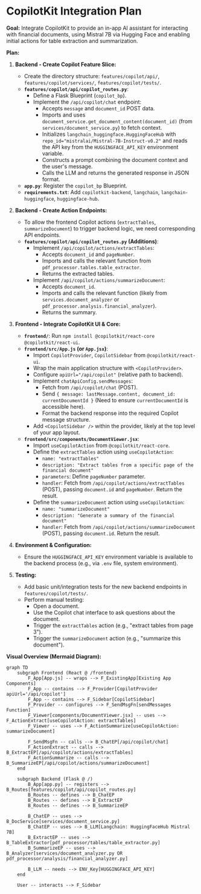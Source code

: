 # CopilotKit Integration Plan

**Goal:** Integrate CopilotKit to provide an in-app AI assistant for interacting with financial documents, using Mistral 7B via Hugging Face and enabling initial actions for table extraction and summarization.

**Plan:**

1.  **Backend - Create Copilot Feature Slice:**
    *   Create the directory structure: `features/copilot/api/`, `features/copilot/services/`, `features/copilot/tests/`.
    *   **`features/copilot/api/copilot_routes.py`**:
        *   Define a Flask Blueprint (`copilot_bp`).
        *   Implement the `/api/copilot/chat` endpoint:
            *   Accepts `message` and `document_id` POST data.
            *   Imports and uses `document_service.get_document_content(document_id)` (from `services/document_service.py`) to fetch context.
            *   Initializes `langchain_huggingface.HuggingFaceHub` with `repo_id="mistralai/Mistral-7B-Instruct-v0.2"` and reads the API key from the `HUGGINGFACE_API_KEY` environment variable.
            *   Constructs a prompt combining the document context and the user's message.
            *   Calls the LLM and returns the generated response in JSON format.
    *   **`app.py`**: Register the `copilot_bp` Blueprint.
    *   **`requirements.txt`**: Add `copilotkit-backend`, `langchain`, `langchain-huggingface`, `huggingface-hub`.

2.  **Backend - Create Action Endpoints:**
    *   To allow the frontend Copilot actions (`extractTables`, `summarizeDocument`) to trigger backend logic, we need corresponding API endpoints.
    *   **`features/copilot/api/copilot_routes.py` (Additions)**:
        *   Implement `/api/copilot/actions/extractTables`:
            *   Accepts `document_id` and `pageNumber`.
            *   Imports and calls the relevant function from `pdf_processor.tables.table_extractor`.
            *   Returns the extracted tables.
        *   Implement `/api/copilot/actions/summarizeDocument`:
            *   Accepts `document_id`.
            *   Imports and calls the relevant function (likely from `services.document_analyzer` or `pdf_processor.analysis.financial_analyzer`).
            *   Returns the summary.

3.  **Frontend - Integrate CopilotKit UI & Core:**
    *   **`frontend/`**: Run `npm install @copilotkit/react-core @copilotkit/react-ui`.
    *   **`frontend/src/App.js` (or `App.jsx`)**:
        *   Import `CopilotProvider`, `CopilotSidebar` from `@copilotkit/react-ui`.
        *   Wrap the main application structure with `<CopilotProvider>`.
        *   Configure `apiUrl="/api/copilot"` (relative path to backend).
        *   Implement `chatApiConfig.sendMessages`:
            *   Fetch from `/api/copilot/chat` (POST).
            *   Send `{ message: lastMessage.content, document_id: currentDocumentId }` (Need to ensure `currentDocumentId` is accessible here).
            *   Format the backend response into the required Copilot message structure.
        *   Add `<CopilotSidebar />` within the provider, likely at the top level of your app layout.
    *   **`frontend/src/components/DocumentViewer.jsx`**:
        *   Import `useCopilotAction` from `@copilotkit/react-core`.
        *   Define the `extractTables` action using `useCopilotAction`:
            *   `name: "extractTables"`
            *   `description: "Extract tables from a specific page of the financial document"`
            *   `parameters`: Define `pageNumber` parameter.
            *   `handler`: Fetch from `/api/copilot/actions/extractTables` (POST), passing `document.id` and `pageNumber`. Return the result.
        *   Define the `summarizeDocument` action using `useCopilotAction`:
            *   `name: "summarizeDocument"`
            *   `description: "Generate a summary of the financial document"`
            *   `handler`: Fetch from `/api/copilot/actions/summarizeDocument` (POST), passing `document.id`. Return the result.

4.  **Environment & Configuration:**
    *   Ensure the `HUGGINGFACE_API_KEY` environment variable is available to the backend process (e.g., via `.env` file, system environment).

5.  **Testing:**
    *   Add basic unit/integration tests for the new backend endpoints in `features/copilot/tests/`.
    *   Perform manual testing:
        *   Open a document.
        *   Use the Copilot chat interface to ask questions about the document.
        *   Trigger the `extractTables` action (e.g., "extract tables from page 3").
        *   Trigger the `summarizeDocument` action (e.g., "summarize this document").

**Visual Overview (Mermaid Diagram):**

```mermaid
graph TD
    subgraph Frontend (React @ /frontend)
        F_App[App.js] -- wraps --> F_ExistingApp[Existing App Components]
        F_App -- contains --> F_Provider[CopilotProvider apiUrl='/api/copilot']
        F_App -- contains --> F_Sidebar[CopilotSidebar]
        F_Provider -- configures --> F_SendMsgFn[sendMessages Function]
        F_Viewer[components/DocumentViewer.jsx] -- uses --> F_ActionExtract[useCopilotAction: extractTables]
        F_Viewer -- uses --> F_ActionSummarize[useCopilotAction: summarizeDocument]

        F_SendMsgFn -- calls --> B_ChatEP[/api/copilot/chat]
        F_ActionExtract -- calls --> B_ExtractEP[/api/copilot/actions/extractTables]
        F_ActionSummarize -- calls --> B_SummarizeEP[/api/copilot/actions/summarizeDocument]
    end

    subgraph Backend (Flask @ /)
        B_App[app.py] -- registers --> B_Routes[features/copilot/api/copilot_routes.py]
        B_Routes -- defines --> B_ChatEP
        B_Routes -- defines --> B_ExtractEP
        B_Routes -- defines --> B_SummarizeEP

        B_ChatEP -- uses --> B_DocService[services/document_service.py]
        B_ChatEP -- uses --> B_LLM[Langchain: HuggingFaceHub Mistral 7B]
        B_ExtractEP -- uses --> B_TableExtractor[pdf_processor/tables/table_extractor.py]
        B_SummarizeEP -- uses --> B_Analyzer[services/document_analyzer.py OR pdf_processor/analysis/financial_analyzer.py]

        B_LLM -- needs --> ENV_Key[HUGGINGFACE_API_KEY]
    end

    User -- interacts --> F_Sidebar